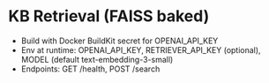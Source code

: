 
# KB Retrieval (FAISS baked)
- Build with Docker BuildKit secret for OPENAI_API_KEY
- Env at runtime: OPENAI_API_KEY, RETRIEVER_API_KEY (optional), MODEL (default text-embedding-3-small)
- Endpoints: GET /health, POST /search
